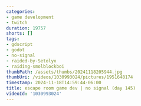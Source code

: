 ```yaml
---
categories:
- game development
- twitch
duration: 19757
shorts: []
tags:
- gdscript
- godot
- no-signal
- raided-by-Setolyx
- raiding-smolblockboi
thumbPath: /assets/thumbs/20241118205944.jpg
thumbUri: /videos/1030993024/pictures/1951648174
timestamp: 2024-11-18T14:59:44-06:00
title: escape room game dev | no signal (day 145)
videoId: '1030993024'
---
```

